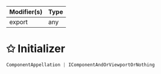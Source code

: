 | Modifier(s)                            | Type                     |
|----------------------------------------|--------------------------|
| export | any |

# &#10025; Initializer

```ts
ComponentAppellation | IComponentAndOrViewportOrNothing
```